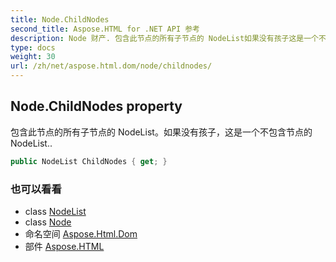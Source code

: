 ```yaml
---
title: Node.ChildNodes
second_title: Aspose.HTML for .NET API 参考
description: Node 财产. 包含此节点的所有子节点的 NodeList如果没有孩子这是一个不包含节点的 NodeList..
type: docs
weight: 30
url: /zh/net/aspose.html.dom/node/childnodes/
---
```

## Node.ChildNodes property

包含此节点的所有子节点的 NodeList。如果没有孩子，这是一个不包含节点的 NodeList..

```csharp
public NodeList ChildNodes { get; }
```

### 也可以看看

* class [NodeList](../../../aspose.html.collections/nodelist/)
* class [Node](../)
* 命名空间 [Aspose.Html.Dom](../../node/)
* 部件 [Aspose.HTML](../../../)


